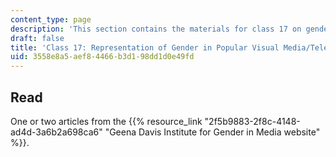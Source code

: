 ```yaml
---
content_type: page
description: 'This section contains the materials for class 17 on gender in media. '
draft: false
title: 'Class 17: Representation of Gender in Popular Visual Media/Television'
uid: 3558e8a5-aef8-4466-b3d1-98dd1d0e49fd
---
```

## Read

One or two articles from the {{% resource_link "2f5b9883-2f8c-4148-ad4d-3a6b2a698ca6" "Geena Davis Institute for Gender in Media website" %}}.